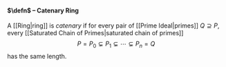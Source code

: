 #### $\defn$ – Catenary Ring
A [[Ring|ring]] is *catenary* if for every pair of [[Prime Ideal|primes]] $Q \supseteq P$, every [[Saturated Chain of Primes|saturated chain of primes]] $$P = P_0 \subsetneq P_1  \subsetneq \cdots \subsetneq P_n = Q$$has the same length.